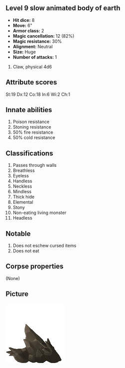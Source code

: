 ## Level 9 slow animated body of earth

- **Hit dice:** 8
- **Move:** 6"
- **Armor class:** 2
- **Magic cancellation:** 12 (82%)
- **Magic resistance:** 30%
- **Alignment:** Neutral
- **Size:** Huge
- **Number of attacks:** 1
1. Claw, physical 4d6

## Attribute scores

St:19 Dx:12 Co:18 In:6 Wi:2 Ch:1

## Innate abilities

1. Poison resistance
2. Stoning resistance
3. 50% fire resistance
4. 50% cold resistance

## Classifications

1. Passes through walls
2. Breathless
3. Eyeless
4. Handless
5. Neckless
6. Mindless
7. Thick hide
8. Elemental
9. Stony
10. Non-eating living monster
11. Headless

## Notable

1. Does not eschew cursed items
2. Does not eat

## Corpse properties

(None)

## Picture

![Earth elemental](https://github.com/hyvanmielenpelit/GnollHackTileSet/blob/main/Monsters/earth_elemental/earth_elemental.png)
